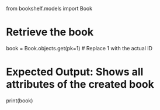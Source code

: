 from bookshelf.models import Book

# Retrieve the book
book = Book.objects.get(pk=1)  # Replace 1 with the actual ID

# Expected Output: Shows all attributes of the created book
print(book)